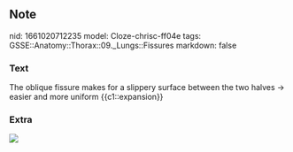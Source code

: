 ## Note
nid: 1661020712235
model: Cloze-chrisc-ff04e
tags: GSSE::Anatomy::Thorax::09._Lungs::Fissures
markdown: false

### Text
<div class="toggle">
  The oblique fissure makes for a slippery surface between the two
  halves → easier and more uniform {{c1::expansion}}
</div>

### Extra
<img src="Lung-lobe-anatomy-right-lung-and-left-lung-diagram.jpg">

